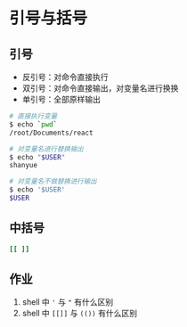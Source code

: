 # 引号与括号

## 引号

+ 反引号：对命令直接执行
+ 双引号：对命令直接输出，对变量名进行换换
+ 单引号：全部原样输出

``` bash
# 直接执行变量
$ echo `pwd`
/root/Documents/react

# 对变量名进行替换输出
$ echo "$USER"
shanyue

# 对变量名不做替换进行输出
$ echo '$USER'
$USER
```



## 中括号

``` bash
[[ ]]
```

## 作业

1. shell 中 `'` 与 `"` 有什么区别
1. shell 中 `[[]]` 与 `(())` 有什么区别
